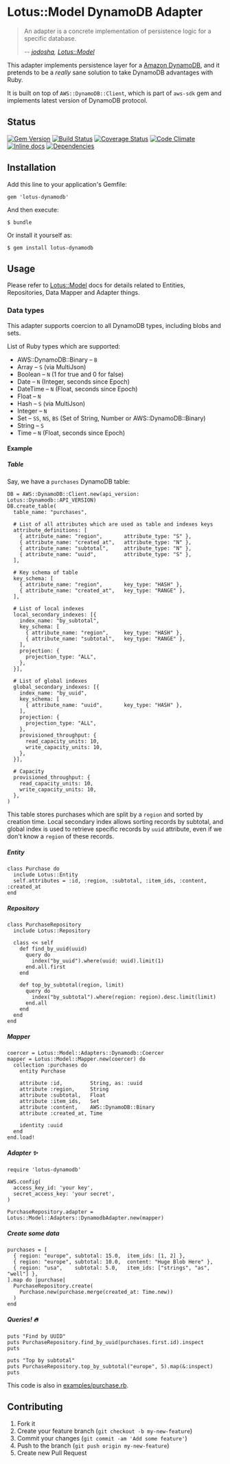 # Lotus::Model DynamoDB Adapter

> An adapter is a concrete implementation of persistence logic for a specific
> database.
>
> -- <cite>[jodosha](https://github.com/jodosha), [Lotus::Model](https://github.com/lotus/model)</cite>

This adapter implements persistence layer for a [Amazon DynamoDB](https://aws.amazon.com/dynamodb/),
and it pretends to be a _really_ sane solution to take DynamoDB advantages with Ruby.

It is built on top of ```AWS::DynamoDB::Client```, which is part of ```aws-sdk``` gem and implements latest version of DynamoDB protocol.

## Status

[![Gem Version](https://badge.fury.io/rb/lotus-dynamodb.svg)](http://badge.fury.io/rb/lotus-dynamodb)
[![Build Status](https://secure.travis-ci.org/krasnoukhov/lotus-dynamodb.svg?branch=master)](http://travis-ci.org/krasnoukhov/lotus-dynamodb?branch=master)
[![Coverage Status](https://img.shields.io/coveralls/krasnoukhov/lotus-dynamodb.svg)](https://coveralls.io/r/krasnoukhov/lotus-dynamodb?branch=master)
[![Code Climate](https://img.shields.io/codeclimate/github/krasnoukhov/lotus-dynamodb.svg)](https://codeclimate.com/github/krasnoukhov/lotus-dynamodb)
[![Inline docs](http://inch-pages.github.io/github/krasnoukhov/lotus-dynamodb.svg)](http://inch-pages.github.io/github/krasnoukhov/lotus-dynamodb)
[![Dependencies](https://gemnasium.com/krasnoukhov/lotus-dynamodb.svg)](https://gemnasium.com/krasnoukhov/lotus-dynamodb)

## Installation

Add this line to your application's Gemfile:

    gem 'lotus-dynamodb'

And then execute:

    $ bundle

Or install it yourself as:

    $ gem install lotus-dynamodb

## Usage

Please refer to [Lotus::Model](https://github.com/lotus/model#usage) docs for details related to Entities, Repositories, Data Mapper and Adapter things.

### Data types

This adapter supports coercion to all DynamoDB types, including blobs and sets.

List of Ruby types which are supported:

* AWS::DynamoDB::Binary – ```B```
* Array – ```S``` (via MultiJson)
* Boolean – ```N``` (1 for true and 0 for false)
* Date – ```N``` (Integer, seconds since Epoch)
* DateTime – ```N``` (Float, seconds since Epoch)
* Float – ```N```
* Hash – ```S``` (via MultiJson)
* Integer – ```N```
* Set – ```SS```, ```NS```, ```BS``` (Set of String, Number or AWS::DynamoDB::Binary)
* String – ```S```
* Time – ```N``` (Float, seconds since Epoch)

#### Example

##### Table

Say, we have a ```purchases``` DynamoDB table:

```
DB = AWS::DynamoDB::Client.new(api_version: Lotus::Dynamodb::API_VERSION)
DB.create_table(
  table_name: "purchases",

  # List of all attributes which are used as table and indexes keys
  attribute_definitions: [
    { attribute_name: "region",       attribute_type: "S" },
    { attribute_name: "created_at",   attribute_type: "N" },
    { attribute_name: "subtotal",     attribute_type: "N" },
    { attribute_name: "uuid",         attribute_type: "S" },
  ],

  # Key schema of table
  key_schema: [
    { attribute_name: "region",       key_type: "HASH" },
    { attribute_name: "created_at",   key_type: "RANGE" },
  ],

  # List of local indexes
  local_secondary_indexes: [{
    index_name: "by_subtotal",
    key_schema: [
      { attribute_name: "region",     key_type: "HASH" },
      { attribute_name: "subtotal",   key_type: "RANGE" },
    ],
    projection: {
      projection_type: "ALL",
    },
  }],

  # List of global indexes
  global_secondary_indexes: [{
    index_name: "by_uuid",
    key_schema: [
      { attribute_name: "uuid",       key_type: "HASH" },
    ],
    projection: {
      projection_type: "ALL",
    },
    provisioned_throughput: {
      read_capacity_units: 10,
      write_capacity_units: 10,
    },
  }],

  # Capacity
  provisioned_throughput: {
    read_capacity_units: 10,
    write_capacity_units: 10,
  },
)
```

This table stores purchases which are split by a ```region``` and sorted by creation time.
Local secondary index allows sorting records by subtotal, and global index is used to retrieve specific records by ```uuid``` attribute, even if we don't know a ```region``` of these records.

##### Entity

```
class Purchase do
  include Lotus::Entity
  self.attributes = :id, :region, :subtotal, :item_ids, :content, :created_at
end
```

##### Repository

```
class PurchaseRepository
  include Lotus::Repository

  class << self
    def find_by_uuid(uuid)
      query do
        index("by_uuid").where(uuid: uuid).limit(1)
      end.all.first
    end

    def top_by_subtotal(region, limit)
      query do
        index("by_subtotal").where(region: region).desc.limit(limit)
      end.all
    end
  end
end
```

##### Mapper

```
coercer = Lotus::Model::Adapters::Dynamodb::Coercer
mapper = Lotus::Model::Mapper.new(coercer) do
  collection :purchases do
    entity Purchase

    attribute :id,         String, as: :uuid
    attribute :region,     String
    attribute :subtotal,   Float
    attribute :item_ids,   Set
    attribute :content,    AWS::DynamoDB::Binary
    attribute :created_at, Time

    identity :uuid
  end
end.load!
```

##### Adapter :sparkles:

```
require 'lotus-dynamodb'

AWS.config(
  access_key_id: 'your key',
  secret_access_key: 'your secret',
)

PurchaseRepository.adapter = Lotus::Model::Adapters::DynamodbAdapter.new(mapper)
```

##### Create some data

```
purchases = [
  { region: "europe", subtotal: 15.0,  item_ids: [1, 2] },
  { region: "europe", subtotal: 10.0,  content: "Huge Blob Here" },
  { region: "usa",    subtotal: 5.0,   item_ids: ["strings", "as", "well"] },
].map do |purchase|
  PurchaseRepository.create(
    Purchase.new(purchase.merge(created_at: Time.new))
  )
end
```

##### Queries! :fire:

```
puts "Find by UUID"
puts PurchaseRepository.find_by_uuid(purchases.first.id).inspect
puts

puts "Top by subtotal"
puts PurchaseRepository.top_by_subtotal("europe", 5).map(&:inspect)
puts
```

This code is also in [examples/purchase.rb](examples/purchase.rb).

## Contributing

1. Fork it
2. Create your feature branch (`git checkout -b my-new-feature`)
3. Commit your changes (`git commit -am 'Add some feature'`)
4. Push to the branch (`git push origin my-new-feature`)
5. Create new Pull Request
